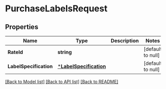 # PurchaseLabelsRequest

## Properties
Name | Type | Description | Notes
------------ | ------------- | ------------- | -------------
**RateId** | **string** |  | [default to null]
**LabelSpecification** | [***LabelSpecification**](LabelSpecification.md) |  | [default to null]

[[Back to Model list]](../README.md#documentation-for-models) [[Back to API list]](../README.md#documentation-for-api-endpoints) [[Back to README]](../README.md)

